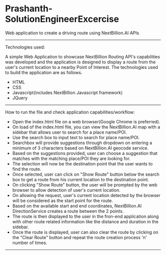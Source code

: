 # Prashanth-SolutionEngineerExcercise
Web application to create a driving route using NextBillion.AI APIs

---------------------------------------------------------------------------------------------------------------------

Technologies used:

A simple Web Application to showcase NextBillion Routing API's capabilities was developed and the application is designed to display a route from the user's current location to a nearby Point of Interest. The technologies used to build the application are as follows.
- HTML
- CSS
- Javascript(includes NextBillion Javascript framework)
- JQuery

---------------------------------------------------------------------------------------------------------------------

How to run the file and check application capabilities/workflow:
- Open the index.html file on a web browser(Google Chrome is preferred).
- On load of the index.html file, you can view the NextBillion.AI map with a sidebar that allows user to search for a place name/POI.
- Use the search box to input text to search for place name/POI.
- Searchbox will provide suggestions through dropdown on entering a minimum of 3 characters based on NextBillion.AI geocode service.
- Based on the suggestions provided, user can choose a suggestion that matches with the matching place/POI they are looking for. 
- The selection will now be the destination point that the user wants to find the route.
- Once selected, user can click on "Show Route" button below the search box to get a route from his current location to the destination point.
- On clicking "Show Route" button, the user will be prompted by the web browser to allow detection of user's current location.
- On allowing the request, user's current location detected by the browser will be considered as the start point for the route.
- Based on the available start and end coordinates, NextBillion.AI DirectionService creates a route between the 2 points.
- The route is then displayed to the user in the fron-end application along with other route related information like the distance and duration in the sidebar.
- Once the route is displayed, user can also clear the route by clicking on the "Clear Route" button and repeat the route creation process 'n' number of times.

---------------------------------------------------------------------------------------------------------------------
